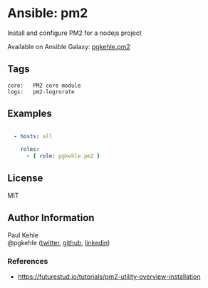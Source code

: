 # Ansible: pm2

Install and configure PM2 for a nodejs project

Available on Ansible Galaxy: [pgkehle.pm2](https://galaxy.ansible.com/pgkehle/pm2)


## Tags

    core:   PM2 core module
    logs:   pm2-logrorate
    
## Examples

```YAML

  - hosts: all
  
    roles:
      - { role: pgkehle.pm2 }
```

## License

MIT

## Author Information

Paul Kehle  
@pgkehle ([twitter](https://twitter.com/pgkehle), [github](https://github.com/pgkehle), [linkedin](https://www.linkedin.com/in/pgkehle))

### References

* https://futurestud.io/tutorials/pm2-utility-overview-installation